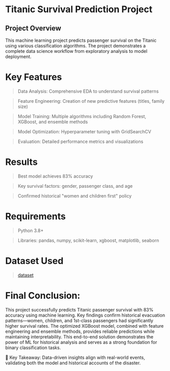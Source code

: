 # Titanic Survival Prediction Project
## Project Overview
This machine learning project predicts passenger survival on the Titanic using various classification algorithms. The project demonstrates a complete data science workflow from exploratory analysis to model deployment.
# Key Features
> Data Analysis: Comprehensive EDA to understand survival patterns

> Feature Engineering: Creation of new predictive features (titles, family size)

> Model Training: Multiple algorithms including Random Forest, XGBoost, and ensemble methods

> Model Optimization: Hyperparameter tuning with GridSearchCV

> Evaluation: Detailed performance metrics and visualizations

# Results
> Best model achieves 83% accuracy

> Key survival factors: gender, passenger class, and age

> Confirmed historical "women and children first" policy
# Requirements
> Python 3.8+

> Libraries: pandas, numpy, scikit-learn, xgboost, matplotlib, seaborn
# Dataset Used
> <a href="https://raw.githubusercontent.com/datasciencedojo/datasets/master/titanic.csv">dataset </a>
# Final Conclusion:
This project successfully predicts Titanic passenger survival with 83% accuracy using machine learning. Key findings confirm historical evacuation patterns—women, children, and 1st-class passengers had significantly higher survival rates. The optimized XGBoost model, combined with feature engineering and ensemble methods, provides reliable predictions while maintaining interpretability. This end-to-end solution demonstrates the power of ML for historical analysis and serves as a strong foundation for binary classification tasks.

🚀 Key Takeaway: Data-driven insights align with real-world events, validating both the model and historical accounts of the disaster.
